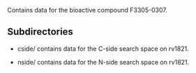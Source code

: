 Contains data for the bioactive compound F3305-0307.

## Subdirectories

- cside/ contains data for the C-side search space on rv1821.

- nside/ contains data for the N-side search space on rv1821.

